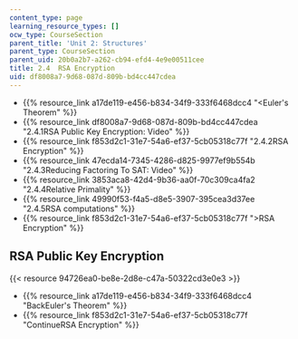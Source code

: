 ```yaml
---
content_type: page
learning_resource_types: []
ocw_type: CourseSection
parent_title: 'Unit 2: Structures'
parent_type: CourseSection
parent_uid: 20b0a2b7-a262-cb94-efd4-4e9e00511cee
title: 2.4  RSA Encryption
uid: df8008a7-9d68-087d-809b-bd4cc447cdea
---
```


*   {{% resource_link a17de119-e456-b834-34f9-333f6468dcc4 "\<Euler's Theorem" %}}
*   {{% resource_link df8008a7-9d68-087d-809b-bd4cc447cdea "2.4.1RSA Public Key Encryption: Video" %}}
*   {{% resource_link f853d2c1-31e7-54a6-ef37-5cb05318c77f "2.4.2RSA Encryption" %}}
*   {{% resource_link 47ecda14-7345-4286-d825-9977ef9b554b "2.4.3Reducing Factoring To SAT: Video" %}}
*   {{% resource_link 3853aca8-42d4-9b36-aa0f-70c309ca4fa2 "2.4.4Relative Primality" %}}
*   {{% resource_link 49990f53-f4a5-d8e5-3907-395cea3d37ee "2.4.5RSA computations" %}}
*   {{% resource_link f853d2c1-31e7-54a6-ef37-5cb05318c77f "\>RSA Encryption" %}}

RSA Public Key Encryption
-------------------------

{{< resource 94726ea0-be8e-2d8e-c47a-50322cd3e0e3 >}}

*   {{% resource_link a17de119-e456-b834-34f9-333f6468dcc4 "BackEuler's Theorem" %}}
*   {{% resource_link f853d2c1-31e7-54a6-ef37-5cb05318c77f "ContinueRSA Encryption" %}}